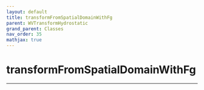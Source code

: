 ```yaml
---
layout: default
title: transformFromSpatialDomainWithFg
parent: WVTransformHydrostatic
grand_parent: Classes
nav_order: 35
mathjax: true
---
```


#  transformFromSpatialDomainWithFg




---

